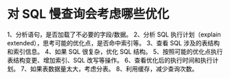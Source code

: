 # 对 SQL 慢查询会考虑哪些优化
<font style="color:rgb(0,0,0);">1、分析语句，是否加载了不必要的字段/数据。 </font>
<font style="color:rgb(0,0,0);">2、分析 SQL 执行计划（explain extended），思考可能的优化点，是否命中索引等。 </font>
<font style="color:rgb(0,0,0);">3、查看 SQL 涉及的表结构和索引信息。 </font>
<font style="color:rgb(0,0,0);">4、如果 SQL 很复杂，优化 SQL 结构。 </font>
<font style="color:rgb(0,0,0);">5、按照可能的优化点执行表结构变更、增加索引、SQL 改写等操作。 </font>
<font style="color:rgb(0,0,0);">6、查看优化后的执行时间和执行计划。 </font>
<font style="color:rgb(0,0,0);">7、如果表数据量太大，考虑分表。 </font>
<font style="color:rgb(0,0,0);">8、利用缓存，减少查询次数。</font>
